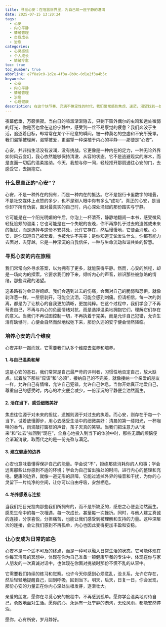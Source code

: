 ```yaml
---
title: 寻觅心安：在喧嚣世界里，为自己筑一座宁静的港湾
date: 2025-07-15 13:20:24
tags:
  - 心安
  - 内心平静
  - 情绪管理
  - 自我成长
  - 治愈
categories: 
  - 心灵感悟
  - 个人成长
  - 情绪疗愈
toc: true
toc_number: true
abbrlink: e7f8a9c0-1d2e-4f3a-8b9c-0d1e2f3a4b5c
keywords:
  - 心安
  - 内心平静
  - 情绪管理
  - 治愈
  - 心理健康
description: 在这个快节奏、充满不确定性的时代，我们常常感到焦虑、迷茫，渴望找到一处能让心灵栖息的港湾。这篇文章将带你一同探索“心安”的真谛，它不是逃避，而是与自己、与世界温柔和解的过程。让我们一起，在日常点滴中，为自己筑起一座宁静的堡垒，让心有所依，安然自在。
---
```


夜幕低垂，万籁俱寂。当白日的喧嚣渐渐隐去，只剩下窗外偶尔的虫鸣和远处微弱的灯光，你是否也曾在这份宁静中，感受到一丝不易察觉的疲惫？我们奔波于生活，追逐着目标，却常常在某个不经意的瞬间，被一种莫名的空虚和不安所笼罩。我们渴望被理解，渴望被爱，更渴望一种深植于内心的平静——那便是“心安”。

心安，并非指生活没有波澜，没有挑战。它更像是一种内在的定力，一种无论外界如何风云变幻，我心依然能够保持清澈、从容的状态。它不是逃避现实的麻木，而是直面一切后的温柔接纳。今天，我想与你一同，轻轻推开那扇通往心安的门，去感受它，去拥抱它。

### 什么是真正的“心安”？

心安，不是一种外在的拥有，而是一种内在的抵达。它不是银行卡里数字的堆叠，不是社交媒体上点赞的多少，也不是别人眼中你有多么“成功”。真正的心安，是当你卸下所有伪装，面对最真实的自己时，内心深处涌起的那份踏实与宁静。

它可能是在一个阳光明媚的午后，你泡上一杯清茶，静静地翻阅一本书，感受微风轻抚脸颊的温柔；它也可能是在一个失眠的夜晚，你不再挣扎于过去的遗憾或未来的担忧，而是选择与这份不安共处，允许它存在，然后慢慢地，它便会消散。心安，是你知道自己被爱着，也被允许不完美；是你知道无论发生什么，你都有能力去面对，去穿越。它是一种深沉的自我信任，一种与生命流动和谐共处的智慧。

### 寻觅心安的内在旅程

我们常常向外寻求答案，以为拥有了更多，就能获得平静。然而，心安的旅程，却是一场向内的探索。它要求我们停下来，倾听内心的声音，辨识那些被忽略的情绪，那些深藏的渴望。

这条路有时会显得崎岖。我们会遇到过去的伤痛，会面对自己的脆弱和恐惧。就像剥洋葱一样，一层层剥开，可能会流泪，可能会感到刺痛。但请相信，每一次的剥离，都是为了让核心的自我更加清晰，更加纯粹。在这个过程中，我们学会了不再苛责自己，不再与内心的负面情绪对抗，而是选择温柔地拥抱它们，理解它们存在的意义。当我们不再试图控制一切，不再执着于完美，而是允许自己犯错，允许生活有缺憾时，心便会自然而然地松弛下来，那份久违的安宁便会悄然降临。

### 培养心安的几个维度

心安并非一蹴而就，它需要我们从多个维度去滋养和培养。

#### 1. 与自己温柔和解

这是心安的基石。我们常常是自己最严苛的评判者，习惯性地否定自己，放大缺点。试着放下那些“应该”和“必须”，接纳自己的不完美，就像接纳一个亲爱的朋友一样。允许自己有情绪，允许自己犯错，允许自己休息。当你开始真正地爱自己，尊重自己的感受时，内心的冲突便会减少，一份深沉的平静便会油然而生。

#### 2. 活在当下，感受细微美好

焦虑往往源于对未来的担忧，遗憾则源于对过去的执着。而心安，则存在于每一个当下。试着放慢脚步，用心去感受生活中的细微美好：清晨的第一缕阳光，一杯咖啡的香气，雨滴敲打窗棂的声音，孩子天真的笑容。当我们把注意力从“未来”和“过去”拉回到“现在”，全身心地投入到当下的体验中时，那些无谓的烦恼便会渐渐消散，取而代之的是一份充盈与满足。

#### 3. 建立健康的边界

心安也意味着懂得保护自己的能量。学会说“不”，拒绝那些消耗你的人和事；学会远离那些让你感到不适的环境；学会为自己留出独处的时间，进行内心的整理和充电。健康的边界，就像一道无形的屏障，它能过滤掉外界的噪音和干扰，为你的心灵留下一片纯净的空间，让你可以自由呼吸，安然栖息。

#### 4. 培养感恩与连接

当我们把目光投向那些我们所拥有的，而不是所缺乏的，感恩之心便会油然而生。感恩生命中的每一次相遇，每一次成长，甚至每一次挫折。同时，与他人建立真诚的连接，分享喜悦，分担痛苦，也能让我们感受到被理解和支持的力量。这种深层次的连接，会让我们感到不再孤单，内心也因此变得更加丰盈和安稳。

### 让心安成为日常的底色

心安不是一个遥不可及的终点，而是一种可以融入日常生活的状态。它可能体现在你每天清晨的冥想中，体现在你为自己准备一顿健康早餐的专注中，体现在你与家人朋友的一次真诚对话中，也体现在你面对挑战时那份不慌不乱的从容中。

它需要我们持续的练习和觉察。也许今天你感到心烦意乱，没关系，允许它存在，然后轻轻地提醒自己，回到呼吸，回到当下。明天，后天，日复一日，你会发现，那份心安的力量正在你内心深处生根发芽，逐渐壮大。

亲爱的朋友，愿你在寻觅心安的旅程中，不再感到孤单。愿你学会温柔地对待自己，勇敢地面对生活。愿你的心，永远有一处宁静的港湾，无论风雨，都能安然停泊。

愿你，心有所安，岁月静好。